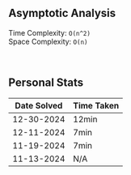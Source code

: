 ## Asymptotic Analysis  
Time Complexity: `O(n^2)`  
Space Complexity: `O(n)`  

&nbsp;  

## Personal Stats
| Date Solved | Time Taken |
| ----------- | ---------- |
| 12-30-2024  | 12min |
| 12-11-2024  | 7min |
| 11-19-2024  | 7min |
| 11-13-2024  | N/A |
